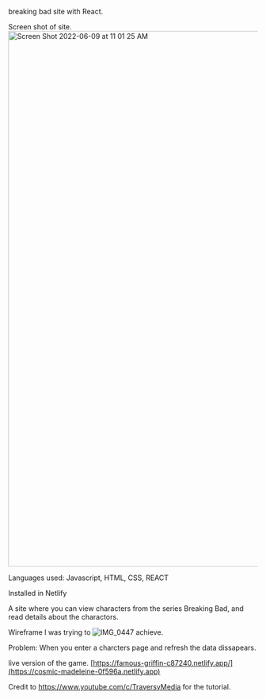 breaking bad site with React.

Screen shot of site.
<img width="1080" alt="Screen Shot 2022-06-09 at 11 01 25 AM" src="https://user-images.githubusercontent.com/47561235/172879343-6c357e7c-cc27-4222-b516-f93b261a442b.png">


Languages used: Javascript, HTML, CSS, REACT

Installed in Netlify

A site where you can view characters from the series Breaking Bad, and read details about the charactors.

Wireframe I was trying to ![IMG_0447](https://user-images.githubusercontent.com/47561235/172879424-31418529-6825-48fc-9e1b-ac4cd5a44320.jpg)
achieve.


Problem: When you enter a charcters page and refresh the data dissapears.

live version of the game.
[https://famous-griffin-c87240.netlify.app/](https://cosmic-madeleine-0f596a.netlify.app)

Credit to https://www.youtube.com/c/TraversyMedia for the tutorial.
